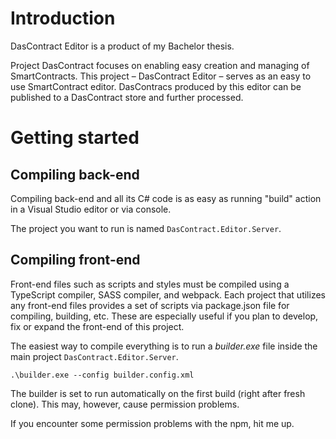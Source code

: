 # Introduction

DasContract Editor is a product of my Bachelor thesis.

Project DasContract focuses on enabling easy creation and managing of SmartContracts. This project – DasContract Editor – serves as an easy to use SmartContract editor. DasContracs produced by this editor can be published to a DasContract store and further processed. 

# Getting started

## Compiling back-end

Compiling back-end and all its C# code is as easy as running "build" action in a Visual Studio editor or via console.

The project you want to run is named `DasContract.Editor.Server`.

## Compiling front-end

Front-end files such as scripts and styles must be compiled using a TypeScript compiler, SASS compiler, and webpack. Each project that utilizes any front-end files provides a set of scripts via package.json file for compiling, building, etc. These are especially useful if you plan to develop, fix or expand the front-end of this project.

The easiest way to compile everything is to run a _builder.exe_ file inside the main project `DasContract.Editor.Server`.

`.\builder.exe --config builder.config.xml`

The builder is set to run automatically on the first build (right after fresh clone). This may, however, cause permission problems.

If you encounter some permission problems with the npm, hit me up. 
